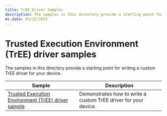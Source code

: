 ```yaml
---
title: TrEE Driver Samples
description: The samples in this directory provide a starting point for writing a custom TrEE driver for your device.
ms.date: 03/22/2023
---
```


# Trusted Execution Environment (TrEE) driver samples

The samples in this directory provide a starting point for writing a custom TrEE driver for your device.

| Sample | Description |
| --- | --- |
| [Trusted Execution Environment (TrEE) driver sample](/samples/microsoft/windows-driver-samples/tree-sample) | Demonstrates how to write a custom TrEE driver for your device. |
